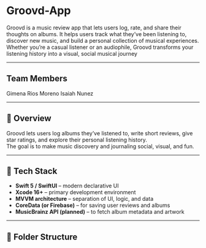 # Groovd-App
Groovd is a music review app that lets users log, rate, and share their thoughts on albums. It helps users track what they’ve been listening to, discover new music, and build a personal collection of musical experiences. Whether you’re a casual listener or an audiophile, Groovd transforms your listening history into a visual, social musical journey

---

## Team Members
Gimena Rios Moreno
Isaiah Nunez

---

## 📱 Overview

Groovd lets users log albums they’ve listened to, write short reviews, give star ratings, and explore their personal listening history.  
The goal is to make music discovery and journaling social, visual, and fun.

---

## 🧩 Tech Stack

- **Swift 5 / SwiftUI** – modern declarative UI  
- **Xcode 16+** – primary development environment  
- **MVVM architecture** – separation of UI, logic, and data  
- **CoreData (or Firebase)** – for saving user reviews and albums  
- **MusicBrainz API (planned)** – to fetch album metadata and artwork  

---

## 📂 Folder Structure

